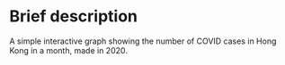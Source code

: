 # Brief description
A simple interactive graph showing the number of COVID cases in Hong Kong in a month, made in 2020.
